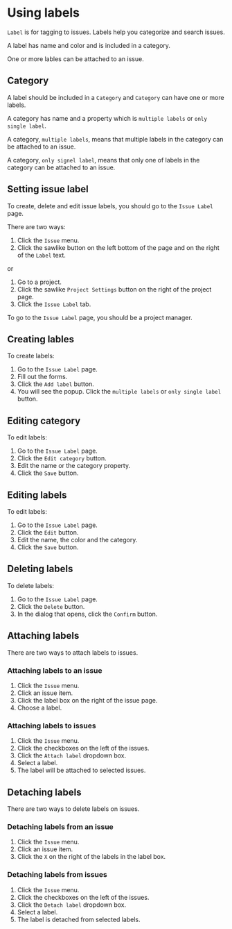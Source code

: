 # Using labels

`Label` is for tagging to issues. Labels help you categorize and search issues.

A label has name and color and is included in a category.

One or more lables can be attached to an issue.


Category
--------

A label should be included in a `Category` and `Category` can have one or more labels.

A category has name and a property which is `multiple labels` or `only single label`.

A category, `multiple labels`, means that multiple labels in the category can be attached to an issue.

A category, `only signel label`, means that only one of labels in the category can be attached to an issue.


Setting issue label
-------------------

To create, delete and edit issue labels, you should go to the `Issue Label` page.

There are two ways:

1. Click the `Issue` menu.
1. Click the sawlike button on the left bottom of the page and on the right of the `Label` text.

or

1. Go to a project.
1. Click the sawlike `Project Settings` button on the right of the project page.
1. Click the `Issue Label` tab.

To go to the `Issue Label` page, you should be a project manager.


Creating lables
---------------

To create labels:

1. Go to the `Issue Label` page.
1. Fill out the forms.
1. Click the `Add label` button.
1. You will see the popup. Click the `multiple labels` or `only single label` button.


Editing category
----------------

To edit labels:

1. Go to the `Issue Label` page.
1. Click the `Edit category` button.
1. Edit the name or the category property.
1. Click the `Save` button.


Editing labels
--------------

To edit labels:

1. Go to the `Issue Label` page.
1. Click the `Edit` button.
1. Edit the name, the color and the category.
1. Click the `Save` button.


Deleting labels
---------------

To delete labels:

1. Go to the `Issue Label` page.
1. Click the `Delete` button.
1. In the dialog that opens, click the `Confirm` button.


Attaching labels
----------------

There are two ways to attach labels to issues.

### Attaching labels to an issue

1. Click the `Issue` menu.
1. Click an issue item.
1. Click the label box on the right of the issue page.
1. Choose a label.

### Attaching labels to issues

1. Click the `Issue` menu.
1. Click the checkboxes on the left of the issues.
1. Click the `Attach label` dropdown box.
1. Select a label.
1. The label will be attached to selected issues.


Detaching labels
----------------

There are two ways to delete labels on issues.

### Detaching labels from an issue

1. Click the `Issue` menu.
1. Click an issue item.
1. Click the `X` on the right of the labels in the label box.

### Detaching labels from issues

1. Click the `Issue` menu.
1. Click the checkboxes on the left of the issues.
1. Click the `Detach label` dropdown box.
1. Select a label.
1. The label is detached from selected labels.
